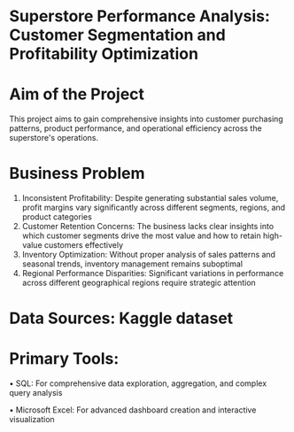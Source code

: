 # Superstore Performance Analysis: Customer Segmentation and Profitability Optimization
# Aim of the Project
This project aims to gain comprehensive insights into customer purchasing patterns, product performance, and operational efficiency across the superstore's operations.
# Business Problem
1.	Inconsistent Profitability: Despite generating substantial sales volume, profit margins vary significantly across different segments, regions, and product categories
2.	Customer Retention Concerns: The business lacks clear insights into which customer segments drive the most value and how to retain high-value customers effectively
3.	Inventory Optimization: Without proper analysis of sales patterns and seasonal trends, inventory management remains suboptimal
4.	Regional Performance Disparities: Significant variations in performance across different geographical regions require strategic attention
# Data Sources: Kaggle dataset
# Primary Tools:
•	SQL: For comprehensive data exploration, aggregation, and complex query analysis

•	Microsoft Excel: For advanced dashboard creation and interactive visualization

